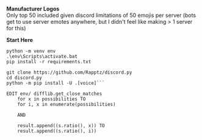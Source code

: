 **Manufacturer Logos**  
Only top 50 included given discord limitations of 50 emojis per server (bots get to use server emotes anywhere, but I didn't feel like making > 1 server for this)


**Start Here**
```
python -m venv env  
.\env\Scripts\activate.bat  
pip install -r requirements.txt

git clone https://github.com/Rapptz/discord.py  
cd discord.py  
python -m pip install -U .[voice]```  

EDIT env/ difflib.get_close_matches 
    for x in possibilities TO 
    for i, x in enumerate(possibilities)
    
    AND
    
    result.append((s.ratio(), x)) TO
    result.append((s.ratio(), i))